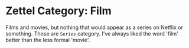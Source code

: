 # Zettel Category: Film

Films and movies, but nothing that would appear as a series on Netflix
or something. Those are `Series` category. I've always liked the word
'film' better than the less formal 'movie'.
